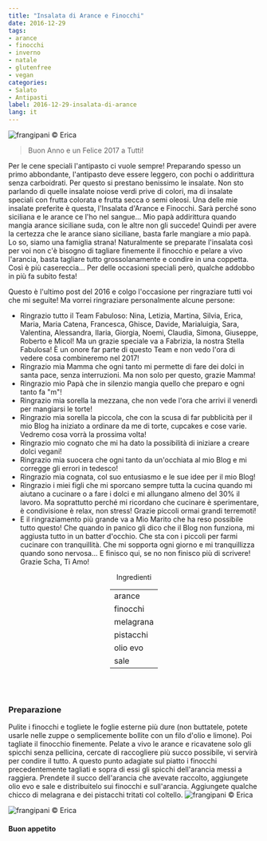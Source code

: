 ```yaml
---
title: "Insalata di Arance e Finocchi"
date: 2016-12-29
tags:
- arance
- finocchi
- inverno
- natale
- glutenfree
- vegan
categories:
- Salato
- Antipasti
label: 2016-12-29-insalata-di-arance
lang: it
---
```

![](../2016-12-29-insalata-di-arance-e-finocchi/header.jpg "frangipani © Erica")

> Buon Anno e un Felice 2017 a Tutti!

Per le cene speciali l'antipasto ci vuole sempre! Preparando spesso un primo abbondante, l'antipasto deve essere leggero, con pochi o addirittura senza carboidrati. Per questo si prestano benissimo le insalate. Non sto parlando di quelle insalate noiose verdi prive di colori, ma di insalate speciali con frutta colorata e frutta secca o semi oleosi. Una delle mie insalate preferite è questa, l'Insalata d'Arance e Finocchi. Sarà perché sono siciliana e le arance ce l'ho nel sangue... Mio papà addirittura quando mangia arance siciliane suda, con le altre non gli succede! Quindi per avere la certezza che le arance siano siciliane, basta farle mangiare a mio papà. Lo so, siamo una famiglia strana! Naturalmente se preparate l'insalata così per voi non c'è bisogno di tagliare finemente il finocchio e pelare a vivo l'arancia, basta tagliare tutto grossolanamente e condire in una coppetta. Così è più casereccia... Per delle occasioni speciali però, qualche addobbo in più fa subito festa!

Questo è l'ultimo post del 2016 e colgo l'occasione per ringraziare tutti voi che mi seguite! Ma vorrei ringraziare personalmente alcune persone:
- Ringrazio tutto il Team Fabuloso: Nina, Letizia, Martina, Silvia, Erica, Maria, Maria Catena, Francesca, Ghisce, Davide, Marialuigia, Sara, Valentina, Alessandra, Ilaria, Giorgia, Noemi, Claudia, Simona, Giuseppe, Roberto e Micol! Ma un grazie speciale va a Fabrizia, la nostra Stella Fabulosa! È un onore far parte di questo Team e non vedo l'ora di vedere cosa combineremo nel 2017!
- Ringrazio mia Mamma che ogni tanto mi permette di fare dei dolci in santa pace, senza interruzioni. Ma non solo per questo, grazie Mamma!
- Ringrazio mio Papà che in silenzio mangia quello che preparo e ogni tanto fa "m"!
- Ringrazio mia sorella la mezzana, che non vede l'ora che arrivi il venerdì per mangiarsi le torte!
- Ringrazio mia sorella la piccola, che con la scusa di far pubblicità per il mio Blog ha iniziato a ordinare da me di torte, cupcakes e cose varie. Vedremo cosa vorrà la prossima volta!
- Ringrazio mio cognato che mi ha dato la possibilità di iniziare a creare dolci vegani!
- Ringrazio mia suocera che ogni tanto da un'occhiata al mio Blog e mi corregge gli errori in tedesco!
- Ringrazio mia cognata, col suo entusiasmo e le sue idee per il mio Blog!
- Ringrazio i miei figli che mi sporcano sempre tutta la cucina quando mi aiutano a cucinare o a fare i dolci e mi allungano almeno del 30% il lavoro. Ma soprattutto perché mi ricordano che cucinare è sperimentare, è condivisione è relax, non stress! Grazie piccoli ormai grandi terremoti!
- E il ringraziamento più grande va a Mio Marito che ha reso possibile tutto questo! Che quando in panico gli dico che il Blog non funziona, mi aggiusta tutto in un batter d'occhio. Che sta con i piccoli per farmi cucinare con tranquillità. Che mi sopporta ogni giorno e mi tranquillizza quando sono nervosa... E finisco qui, se no non finisco più di scrivere! Grazie Scha, Ti Amo!

<div id="wrapper" style="text-align: center">
  <div id="yourdiv" style="display: inline-block;">
    <div class="ingredients">
      <div class="ingredients-title">Ingredienti</div>
      <table>
        <tbody>
          <tr>
            <td>arance</td>
          </tr>
          <tr>
            <td>finocchi</td>
          </tr>
          <tr>
            <td>melagrana</td>
          </tr>
          <tr>
            <td>pistacchi</td>
          </tr>
          <tr>
            <td>olio evo</td>
          </tr>
          <tr>
            <td>sale</td>
          </tr>
        </tbody>
      </table>
      <br></br>
    </div>
  </div>
</div>


<h3>
  <font color="grey">
    <i class="fa-solid fa-gears"></i>
  </font> Preparazione
</h3>

Pulite i finocchi e togliete le foglie esterne più dure (non buttatele, potete usarle nelle zuppe o semplicemente bollite con un filo d'olio e limone). Poi tagliate il finocchio finemente. Pelate a vivo le arance e ricavatene solo gli spicchi senza pellicina, cercate di raccogliere più succo possibile, vi servirà per condire il tutto. A questo punto adagiate sul piatto i finocchi precedentemente tagliati e sopra di essi gli spicchi dell'arancia messi a raggiera. Prendete il succo dell'arancia che avevate raccolto, aggiungete olio evo e sale e distribuitelo sui finocchi e sull'arancia. Aggiungete qualche chicco di melagrana e dei pistacchi tritati col coltello.
![](../2016-12-29-insalata-di-arance-e-finocchi/risultato1.jpg "frangipani © Erica")

![](../2016-12-29-insalata-di-arance-e-finocchi/risultato2.jpg "frangipani © Erica")

<h4>Buon appetito
  <font color="red">
    <i class="fa-regular fa-face-smile"></i>
  </font>
</h4>
